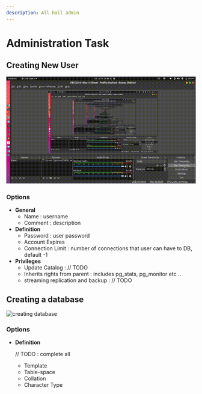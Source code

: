 ```yaml
---
description: All hail admin
---
```


# Administration Task

## Creating New User

![creating new user](../.gitbook/assets/create_user.gif)

### **Options**

* **General**
  * Name : username
  * Comment : description
* **Definition**
  * Password : user password
  * Account Expires
  * Connection Limit : number of connections that user can have to DB, default -1
* **Privileges**
  * Update Catalog : // TODO
  * Inherits rights from parent : includes pg\_stats, pg\_monitor etc ..
  * streaming replication and backup : // TODO

## Creating a database

![creating database](../.gitbook/assets/create-database%20%281%29.gif)

### Options

* **Definition**

  // TODO : complete all 

  * Template 
  * Table-space
  * Collation
  * Character Type



